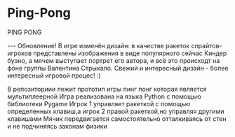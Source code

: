 # Ping-Pong
PING PONG

--- Обновление! В игре изменён дизайн: в качестве ракеток спрайтов-игроков представлены изображения в виде популярного сейчас Киндер буэно, а мячем выступает портрет его автора, и всё это происходт на фоне группы Валентина Стрыкало. Свежий и интересный дизайн - более интересный игровой процес! :) 

В репозиториии лежит прототип игры пинг понг которая является мультиплеерной
Игра реализована на языка Python с помощью библиотеки Pygame
Игрок 1 управляет ракеткой с помощью определенных клавиш,а игрок 2 правой ракеткой,но управляя другими клавишами
Мячик передвигается самостоятельно отталкиваясь от стен и не подчиняясь законам физики
